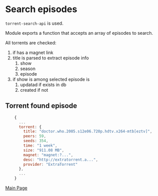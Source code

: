 # Search episodes

`torrent-search-api` is used.

Module exports a function that accepts an array of episodes to search.

All torrents are checked:

1. if has a magnet link
2. title is parsed to extract episode info
   1. show
   2. season
   3. episode
3. if show is among selected episode is
   1. updatad if exists in db
   2. created if not

## Torrent found episode 
```javascript
    {
      ...
      torrent: {
        title: "doctor.who.2005.s12e06.720p.hdtv.x264-mtb[eztv]",
        peers: 59,
        seeds: 354,
        time: "1 week",
        size: "911.08 MB",
        magnet: "magnet:?...",
        desc: "http://extratorrent.a...",
        provider: "ExtraTorrent"
      },
      ...
    }
```


[Main Page](../../README.md)


